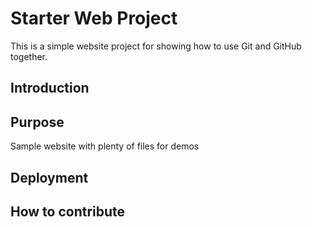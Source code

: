 # Starter Web Project
This is a simple website project for showing how to use Git and GitHub together.


## Introduction


## Purpose
Sample website with plenty of files for demos


## Deployment


## How to contribute

